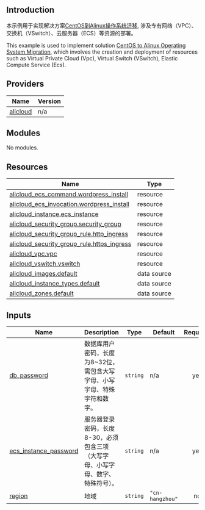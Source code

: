 ## Introduction
<!-- DOCS_DESCRIPTION_CN -->
本示例用于实现解决方案[CentOS到Alinux操作系统迁移](https://www.aliyun.com/solution/tech-solution/centos-alinux), 涉及专有网络（VPC）、交换机（VSwitch）、云服务器（ECS）等资源的部署。
<!-- DOCS_DESCRIPTION_CN -->

<!-- DOCS_DESCRIPTION_EN -->
This example is used to implement solution [CentOS to Alinux Operating System Migration](https://www.aliyun.com/solution/tech-solution/centos-alinux), which involves the creation and deployment of resources such as Virtual Private Cloud (Vpc), Virtual Switch (VSwitch), Elastic Compute Service (Ecs).
<!-- DOCS_DESCRIPTION_EN -->

<!-- BEGIN_TF_DOCS -->
## Providers

| Name | Version |
|------|---------|
| <a name="provider_alicloud"></a> [alicloud](#provider\_alicloud) | n/a |

## Modules

No modules.

## Resources

| Name | Type |
|------|------|
| [alicloud_ecs_command.wordpress_install](https://registry.terraform.io/providers/aliyun/alicloud/latest/docs/resources/ecs_command) | resource |
| [alicloud_ecs_invocation.wordpress_install](https://registry.terraform.io/providers/aliyun/alicloud/latest/docs/resources/ecs_invocation) | resource |
| [alicloud_instance.ecs_instance](https://registry.terraform.io/providers/aliyun/alicloud/latest/docs/resources/instance) | resource |
| [alicloud_security_group.security_group](https://registry.terraform.io/providers/aliyun/alicloud/latest/docs/resources/security_group) | resource |
| [alicloud_security_group_rule.http_ingress](https://registry.terraform.io/providers/aliyun/alicloud/latest/docs/resources/security_group_rule) | resource |
| [alicloud_security_group_rule.https_ingress](https://registry.terraform.io/providers/aliyun/alicloud/latest/docs/resources/security_group_rule) | resource |
| [alicloud_vpc.vpc](https://registry.terraform.io/providers/aliyun/alicloud/latest/docs/resources/vpc) | resource |
| [alicloud_vswitch.vswitch](https://registry.terraform.io/providers/aliyun/alicloud/latest/docs/resources/vswitch) | resource |
| [alicloud_images.default](https://registry.terraform.io/providers/aliyun/alicloud/latest/docs/data-sources/images) | data source |
| [alicloud_instance_types.default](https://registry.terraform.io/providers/aliyun/alicloud/latest/docs/data-sources/instance_types) | data source |
| [alicloud_zones.default](https://registry.terraform.io/providers/aliyun/alicloud/latest/docs/data-sources/zones) | data source |

## Inputs

| Name | Description | Type | Default | Required |
|------|-------------|------|---------|:--------:|
| <a name="input_db_password"></a> [db\_password](#input\_db\_password) | 数据库用户密码，长度为8~32位，需包含大写字母、小写字母、特殊字符和数字。 | `string` | n/a | yes |
| <a name="input_ecs_instance_password"></a> [ecs\_instance\_password](#input\_ecs\_instance\_password) | 服务器登录密码，长度8-30，必须包含三项（大写字母、小写字母、数字、特殊符号）。 | `string` | n/a | yes |
| <a name="input_region"></a> [region](#input\_region) | 地域 | `string` | `"cn-hangzhou"` | no |
<!-- END_TF_DOCS -->